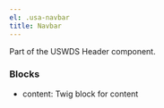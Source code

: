 ```yaml
---
el: .usa-navbar
title: Navbar
---
```


Part of the USWDS Header component.

### Blocks
* content: Twig block for content
